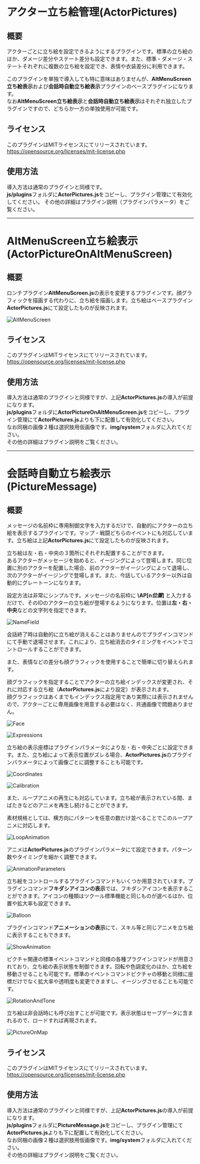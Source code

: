 # アクター立ち絵管理(ActorPictures)

## 概要
アクターごとに立ち絵を設定できるようにするプラグインです。標準の立ち絵のほか、ダメージ差分やステート差分も設定できます。また、標準・ダメージ・ステートそれぞれに複数の立ち絵を設定でき、表情や衣装差分に利用できます。

このプラグインを単独で導入しても特に意味はありませんが、**AltMenuScreen立ち絵表示**および**会話時自動立ち絵表示**プラグインのベースプラグインになります。  
なお**AltMenuScreen立ち絵表示**と**会話時自動立ち絵表示**はそれぞれ独立したプラグインですので、どちらか一方の単独使用が可能です。

## ライセンス
このプラグインはMITライセンスにてリリースされています。  
https://opensource.org/licenses/mit-license.php

## 使用方法
導入方法は通常のプラグインと同様です。  
**js/plugins**フォルダに**ActorPictures.js**をコピーし、プラグイン管理にて有効化してください。
その他の詳細はプラグイン説明（プラグインパラメータ）をご覧ください。  

***

# AltMenuScreen立ち絵表示(ActorPictureOnAltMenuScreen)

## 概要
ロンチプラグイン**AltMenuScreen.js**の表示を変更するプラグインです。顔グラフィックを描画する代わりに、立ち絵を描画します。立ち絵はベースプラグイン**ActorPictures.js**にて設定したものが反映されます。

![AltMenuScreen](https://github.com/nz-prism/RPG-Maker-MZ/blob/master/ReadmeImages/ActorPictureOnAltMenuScreen1.png)

## ライセンス
このプラグインはMITライセンスにてリリースされています。  
https://opensource.org/licenses/mit-license.php

## 使用方法
導入方法は通常のプラグインと同様ですが、上記**ActorPictures.js**の導入が前提になります。  
**js/plugins**フォルダに**ActorPictureOnAltMenuScreen.js**をコピーし、プラグイン管理にて**ActorPictures.js**よりも下に配置して有効化してください。  
なお同梱の画像２種は選択肢用仮画像です。**img/system**フォルダに入れてください。  
その他の詳細はプラグイン説明をご覧ください。  

***

# 会話時自動立ち絵表示(PictureMessage)

## 概要
メッセージの名前枠に専用制御文字を入力するだけで、自動的にアクターの立ち絵を表示するプラグインです。マップ・戦闘どちらのイベントにも対応しています。立ち絵は上記**ActorPictures.js**にて設定したものが反映されます。

立ち絵は左・右・中央の３箇所にそれぞれ配置することができます。  
あるアクターがメッセージを始めると、イージングによって登場します。同じ位置に別のアクターを配置した場合、前のアクターがイージングによって退場し、次のアクターがイージングで登場します。また、今話しているアクター以外は自動的にグレートーンになります。

設定方法は非常にシンプルです。メッセージの名前枠に **\AP[n*位置*]** と入力するだけで、そのIDのアクターの立ち絵が登場するようになります。位置は**左・右・中央**などの文字列を指定できます。

![NameField](https://github.com/nz-prism/RPG-Maker-MZ/blob/master/ReadmeImages/PictureMessage1.png)

会話終了時は自動的に立ち絵が消えることはありませんのでプラグインコマンドにて手動で退場させます。これにより、立ち絵消去のタイミングをイベントでコントロールすることができます。

また、表情などの差分も顔グラフィックを使用することで簡単に切り替えられます。


顔グラフィックを指定することでアクターの立ち絵インデックスが変更され、それに対応する立ち絵（**ActorPictures.js**により設定）が表示されます。  
顔グラフィックはあくまでもインデックス指定用であり実際には表示されませんので、アクターごとに専用画像を用意する必要はなく、共通画像で問題ありません。

![Face](https://github.com/nz-prism/RPG-Maker-MZ/blob/master/ReadmeImages/PictureMessage2.png)

![Expressions](https://github.com/nz-prism/RPG-Maker-MZ/blob/master/ReadmeImages/PictureMessage3.png)

立ち絵の表示座標はプラグインパラメータにより左・右・中央ごとに設定できます。また、立ち絵によって表示位置がズレる場合、**ActorPictures.js**のプラグインパラメータによって画像ごとに調整することも可能です。

![Coordinates](https://github.com/nz-prism/RPG-Maker-MZ/blob/master/ReadmeImages/PictureMessage4.png)

![Calibration](https://github.com/nz-prism/RPG-Maker-MZ/blob/master/ReadmeImages/PictureMessage5.png)

また、ループアニメの再生にも対応しています。立ち絵が表示されている間、まばたきなどのアニメを再生し続けることができます。


素材規格としては、横方向にパターンを任意の数だけ並べることでこのループアニメに対応します。

![LoopAnimation](https://github.com/nz-prism/RPG-Maker-MZ/blob/master/ReadmeImages/PictureMessage6.png)

アニメは**ActorPictures.js**のプラグインパラメータにて設定できます。パターン数やタイミングを細かく調整できます。

![AnimationParameters](https://github.com/nz-prism/RPG-Maker-MZ/blob/master/ReadmeImages/PictureMessage7.png)

立ち絵をコントロールするプラグインコマンドもいくつか用意されています。プラグインコマンド**フキダシアイコンの表示**では、フキダシアイコンを表示することができます。アイコンの種類はツクール標準機能と同じものが選べるほか、位置や拡大率も設定できます。

![Balloon](https://github.com/nz-prism/RPG-Maker-MZ/blob/master/ReadmeImages/PictureMessage8.png)

プラグインコマンド**アニメーションの表示**にて、スキル等と同じアニメを立ち絵に表示することもできます。

![ShowAnimation](https://github.com/nz-prism/RPG-Maker-MZ/blob/master/ReadmeImages/PictureMessage9.png)

ピクチャ関連の標準イベントコマンドと同様の各種プラグインコマンドが用意されており、立ち絵の表示状態を制御できます。回転や色調変化のほか、立ち絵を移動させることも可能です。標準のイベントコマンドピクチャの移動と同様に座標だけでなく拡大率や透明度も変更できますし、イージングさせることも可能です。

![RotationAndTone](https://github.com/nz-prism/RPG-Maker-MZ/blob/master/ReadmeImages/PictureMessage10.png)

立ち絵は非会話時にも呼び出すことが可能です。表示状態はセーブデータに含まれるので、ロードすれば再現されます。

![PictureOnMap](https://github.com/nz-prism/RPG-Maker-MZ/blob/master/ReadmeImages/PictureMessage11.png)

## ライセンス
このプラグインはMITライセンスにてリリースされています。  
https://opensource.org/licenses/mit-license.php

## 使用方法
導入方法は通常のプラグインと同様ですが、上記**ActorPictures.js**の導入が前提になります。  
**js/plugins**フォルダに**PictureMessage.js**をコピーし、プラグイン管理にて**ActorPictures.js**よりも下に配置して有効化してください。  
なお同梱の画像２種は選択肢用仮画像です。**img/system**フォルダに入れてください。  
その他の詳細はプラグイン説明をご覧ください。